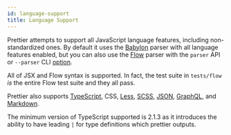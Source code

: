 ```yaml
---
id: language-support
title: Language Support
---
```


Prettier attempts to support all JavaScript language features,
including non-standardized ones. By default it uses the
[Babylon](https://github.com/babel/babylon) parser with all language
features enabled, but you can also use the
[Flow](https://github.com/facebook/flow) parser with the
`parser` API or `--parser` CLI [option](options.md).

All of JSX and Flow syntax is supported. In fact, the test suite in
`tests/flow` *is* the entire Flow test suite and they all pass.

Prettier also supports [TypeScript](https://www.typescriptlang.org/), CSS, [Less](http://lesscss.org/), [SCSS](http://sass-lang.com), [JSON](http://json.org/), [GraphQL](http://graphql.org/), and [Markdown](http://commonmark.org).

The minimum version of TypeScript supported is 2.1.3 as it introduces the ability to have leading `|` for type definitions which prettier outputs.
